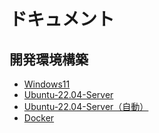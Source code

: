 # ドキュメント

## 開発環境構築

- [Windows11](https://github.com/hxs-mini2/Laravel_Forum-B/blob/develop/docs/dev/Windows11.md)
- [Ubuntu-22.04-Server](https://github.com/hxs-mini2/Laravel_Forum-B/blob/develop/docs/dev/Ubuntu-2204-Server.md)
- [Ubuntu-22.04-Server（自動）](https://github.com/hxs-mini2/Laravel_Forum-B/blob/develop/docs/dev/auto_Ubuntu-2204-Server.md)
- [Docker](./dev/Docker.md)
